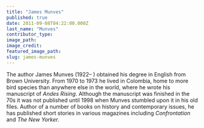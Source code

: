 ```yaml
---
title: "James Munves"
published: true
date: 2011-09-08T04:22:00.000Z
last_name: "Munves"
contributor_type:
image_path:
image_credit:
featured_image_path:
slug: james-munves
---
```


The author James Munves (1922– ) obtained his degree in English from Brown University. From 1970 to 1973 he lived in Colombia, home to more bird species than anywhere else in the world, where he wrote his manuscript of _Andes Rising_. Although the manuscript was finished in the 70s it was not published until 1998 when Munves stumbled upon it in his old files. Author of a number of books on history and contemporary issues, he has published short stories in various magazines including _Confrontation_ and _The New Yorker._

